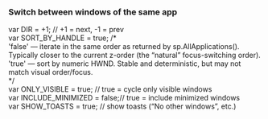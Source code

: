 ### Switch between windows of the same app

var DIR = +1;                 // +1 = next, -1 = prev  
var SORT_BY_HANDLE = true; /*  
'false' — iterate in the same order as returned by sp.AllApplications().  
Typically closer to the current z-order (the “natural” focus-switching order).  
'true'  — sort by numeric HWND. Stable and deterministic, but may not match visual order/focus.  
*/  
var ONLY_VISIBLE = true;      // true = cycle only visible windows  
var INCLUDE_MINIMIZED = false;// true = include minimized windows  
var SHOW_TOASTS = true;       // show toasts (“No other windows”, etc.)  
